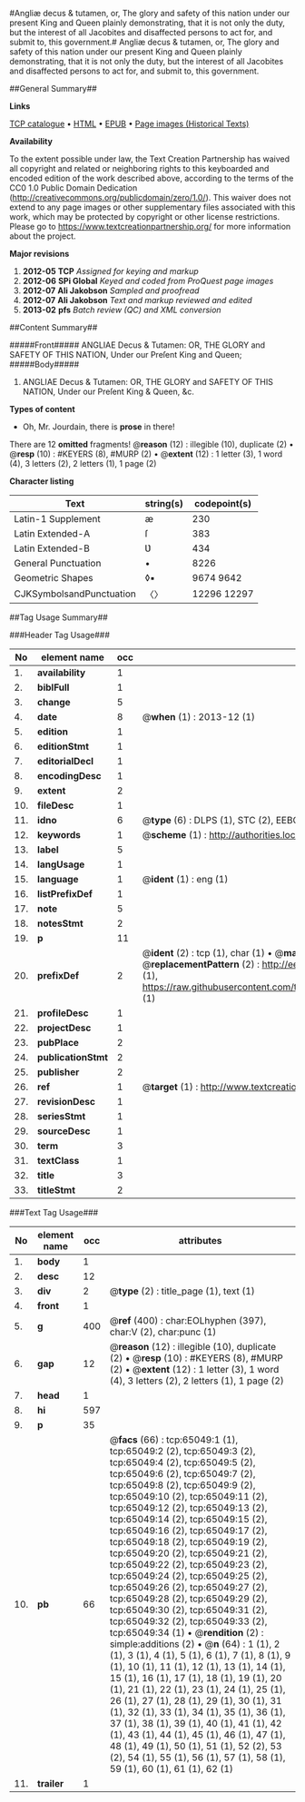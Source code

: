 #Angliæ decus & tutamen, or, The glory and safety of this nation under our present King and Queen plainly demonstrating, that it is not only the duty, but the interest of all Jacobites and disaffected persons to act for, and submit to, this government.#
Angliæ decus & tutamen, or, The glory and safety of this nation under our present King and Queen plainly demonstrating, that it is not only the duty, but the interest of all Jacobites and disaffected persons to act for, and submit to, this government.

##General Summary##

**Links**

[TCP catalogue](http://www.ota.ox.ac.uk/tcp/)  • 
[HTML](http://tei.it.ox.ac.uk/tcp/Texts-HTML/free/A25/A25435.html)  • 
[EPUB](http://tei.it.ox.ac.uk/tcp/Texts-EPUB/free/A25/A25435.epub) • 
[Page images (Historical Texts)](https://historicaltexts.jisc.ac.uk/eebo-12643161e)

**Availability**

To the extent possible under law, the Text Creation Partnership has waived all copyright and related or neighboring rights to this keyboarded and encoded edition of the work described above, according to the terms of the CC0 1.0 Public Domain Dedication (http://creativecommons.org/publicdomain/zero/1.0/). This waiver does not extend to any page images or other supplementary files associated with this work, which may be protected by copyright or other license restrictions. Please go to https://www.textcreationpartnership.org/ for more information about the project.

**Major revisions**

1. __2012-05__ __TCP__ *Assigned for keying and markup*
1. __2012-06__ __SPi Global__ *Keyed and coded from ProQuest page images*
1. __2012-07__ __Ali Jakobson__ *Sampled and proofread*
1. __2012-07__ __Ali Jakobson__ *Text and markup reviewed and edited*
1. __2013-02__ __pfs__ *Batch review (QC) and XML conversion*

##Content Summary##

#####Front#####
ANGLIAE Decus & Tutamen: OR, THE GLORY and SAFETY OF THIS NATION, Under our Preſent King and Queen; 
#####Body#####

1. ANGLIAE Decus & Tutamen: OR, THE GLORY and SAFETY OF THIS NATION, Under our Preſent King & Queen, &c.

**Types of content**

  * Oh, Mr. Jourdain, there is **prose** in there!

There are 12 **omitted** fragments! 
 @__reason__ (12) : illegible (10), duplicate (2)  •  @__resp__ (10) : #KEYERS (8), #MURP (2)  •  @__extent__ (12) : 1 letter (3), 1 word (4), 3 letters (2), 2 letters (1), 1 page (2)

**Character listing**


|Text|string(s)|codepoint(s)|
|---|---|---|
|Latin-1 Supplement|æ|230|
|Latin Extended-A|ſ|383|
|Latin Extended-B|Ʋ|434|
|General Punctuation|•|8226|
|Geometric Shapes|◊▪|9674 9642|
|CJKSymbolsandPunctuation|〈〉|12296 12297|

##Tag Usage Summary##

###Header Tag Usage###

|No|element name|occ|attributes|
|---|---|---|---|
|1.|__availability__|1||
|2.|__biblFull__|1||
|3.|__change__|5||
|4.|__date__|8| @__when__ (1) : 2013-12 (1)|
|5.|__edition__|1||
|6.|__editionStmt__|1||
|7.|__editorialDecl__|1||
|8.|__encodingDesc__|1||
|9.|__extent__|2||
|10.|__fileDesc__|1||
|11.|__idno__|6| @__type__ (6) : DLPS (1), STC (2), EEBO-CITATION (1), OCLC (1), VID (1)|
|12.|__keywords__|1| @__scheme__ (1) : http://authorities.loc.gov/ (1)|
|13.|__label__|5||
|14.|__langUsage__|1||
|15.|__language__|1| @__ident__ (1) : eng (1)|
|16.|__listPrefixDef__|1||
|17.|__note__|5||
|18.|__notesStmt__|2||
|19.|__p__|11||
|20.|__prefixDef__|2| @__ident__ (2) : tcp (1), char (1)  •  @__matchPattern__ (2) : ([0-9\-]+):([0-9IVX]+) (1), (.+) (1)  •  @__replacementPattern__ (2) : http://eebo.chadwyck.com/downloadtiff?vid=$1&page=$2 (1), https://raw.githubusercontent.com/textcreationpartnership/Texts/master/tcpchars.xml#$1 (1)|
|21.|__profileDesc__|1||
|22.|__projectDesc__|1||
|23.|__pubPlace__|2||
|24.|__publicationStmt__|2||
|25.|__publisher__|2||
|26.|__ref__|1| @__target__ (1) : http://www.textcreationpartnership.org/docs/. (1)|
|27.|__revisionDesc__|1||
|28.|__seriesStmt__|1||
|29.|__sourceDesc__|1||
|30.|__term__|3||
|31.|__textClass__|1||
|32.|__title__|3||
|33.|__titleStmt__|2||


###Text Tag Usage###

|No|element name|occ|attributes|
|---|---|---|---|
|1.|__body__|1||
|2.|__desc__|12||
|3.|__div__|2| @__type__ (2) : title_page (1), text (1)|
|4.|__front__|1||
|5.|__g__|400| @__ref__ (400) : char:EOLhyphen (397), char:V (2), char:punc (1)|
|6.|__gap__|12| @__reason__ (12) : illegible (10), duplicate (2)  •  @__resp__ (10) : #KEYERS (8), #MURP (2)  •  @__extent__ (12) : 1 letter (3), 1 word (4), 3 letters (2), 2 letters (1), 1 page (2)|
|7.|__head__|1||
|8.|__hi__|597||
|9.|__p__|35||
|10.|__pb__|66| @__facs__ (66) : tcp:65049:1 (1), tcp:65049:2 (2), tcp:65049:3 (2), tcp:65049:4 (2), tcp:65049:5 (2), tcp:65049:6 (2), tcp:65049:7 (2), tcp:65049:8 (2), tcp:65049:9 (2), tcp:65049:10 (2), tcp:65049:11 (2), tcp:65049:12 (2), tcp:65049:13 (2), tcp:65049:14 (2), tcp:65049:15 (2), tcp:65049:16 (2), tcp:65049:17 (2), tcp:65049:18 (2), tcp:65049:19 (2), tcp:65049:20 (2), tcp:65049:21 (2), tcp:65049:22 (2), tcp:65049:23 (2), tcp:65049:24 (2), tcp:65049:25 (2), tcp:65049:26 (2), tcp:65049:27 (2), tcp:65049:28 (2), tcp:65049:29 (2), tcp:65049:30 (2), tcp:65049:31 (2), tcp:65049:32 (2), tcp:65049:33 (2), tcp:65049:34 (1)  •  @__rendition__ (2) : simple:additions (2)  •  @__n__ (64) : 1 (1), 2 (1), 3 (1), 4 (1), 5 (1), 6 (1), 7 (1), 8 (1), 9 (1), 10 (1), 11 (1), 12 (1), 13 (1), 14 (1), 15 (1), 16 (1), 17 (1), 18 (1), 19 (1), 20 (1), 21 (1), 22 (1), 23 (1), 24 (1), 25 (1), 26 (1), 27 (1), 28 (1), 29 (1), 30 (1), 31 (1), 32 (1), 33 (1), 34 (1), 35 (1), 36 (1), 37 (1), 38 (1), 39 (1), 40 (1), 41 (1), 42 (1), 43 (1), 44 (1), 45 (1), 46 (1), 47 (1), 48 (1), 49 (1), 50 (1), 51 (1), 52 (2), 53 (2), 54 (1), 55 (1), 56 (1), 57 (1), 58 (1), 59 (1), 60 (1), 61 (1), 62 (1)|
|11.|__trailer__|1||
